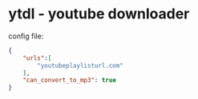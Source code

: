 ytdl - youtube downloader
=========================

config file:

```json
{
	"urls":[
		"youtubeplaylisturl.com"
	],
	"can_convert_to_mp3": true
}
```
